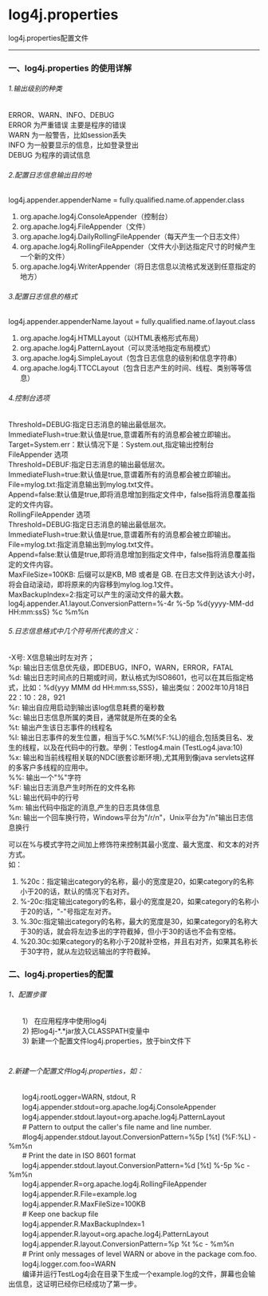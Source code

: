 # log4j.properties
log4j.properties配置文件

---
### 一、log4j.properties 的使用详解
###### 1.输出级别的种类  
ERROR、WARN、INFO、DEBUG  
ERROR 为严重错误 主要是程序的错误  
WARN 为一般警告，比如session丢失  
INFO 为一般要显示的信息，比如登录登出  
DEBUG 为程序的调试信息  

###### 2.配置日志信息输出目的地  
log4j.appender.appenderName = fully.qualified.name.of.appender.class  
1. org.apache.log4j.ConsoleAppender（控制台）  
2. org.apache.log4j.FileAppender（文件）  
3. org.apache.log4j.DailyRollingFileAppender（每天产生一个日志文件）  
4. org.apache.log4j.RollingFileAppender（文件大小到达指定尺寸的时候产生一个新的文件）  
5. org.apache.log4j.WriterAppender（将日志信息以流格式发送到任意指定的地方）  

###### 3.配置日志信息的格式  
log4j.appender.appenderName.layout = fully.qualified.name.of.layout.class  
1. org.apache.log4j.HTMLLayout（以HTML表格形式布局）  
2. org.apache.log4j.PatternLayout（可以灵活地指定布局模式）  
3. org.apache.log4j.SimpleLayout（包含日志信息的级别和信息字符串）  
4. org.apache.log4j.TTCCLayout（包含日志产生的时间、线程、类别等等信息）  

###### 4.控制台选项
Threshold=DEBUG:指定日志消息的输出最低层次。  
ImmediateFlush=true:默认值是true,意谓着所有的消息都会被立即输出。  
Target=System.err：默认情况下是：System.out,指定输出控制台  
FileAppender 选项  
Threshold=DEBUF:指定日志消息的输出最低层次。  
ImmediateFlush=true:默认值是true,意谓着所有的消息都会被立即输出。  
File=mylog.txt:指定消息输出到mylog.txt文件。  
Append=false:默认值是true,即将消息增加到指定文件中，false指将消息覆盖指定的文件内容。  
RollingFileAppender 选项  
Threshold=DEBUG:指定日志消息的输出最低层次。  
ImmediateFlush=true:默认值是true,意谓着所有的消息都会被立即输出。  
File=mylog.txt:指定消息输出到mylog.txt文件。  
Append=false:默认值是true,即将消息增加到指定文件中，false指将消息覆盖指定的文件内容。  
MaxFileSize=100KB: 后缀可以是KB, MB 或者是 GB. 在日志文件到达该大小时，将会自动滚动，即将原来的内容移到mylog.log.1文件。  
MaxBackupIndex=2:指定可以产生的滚动文件的最大数。  
log4j.appender.A1.layout.ConversionPattern=%-4r %-5p %d{yyyy-MM-dd HH:mm:ssS} %c %m%n  

###### 5.日志信息格式中几个符号所代表的含义：  
 -X号: X信息输出时左对齐；  
 %p: 输出日志信息优先级，即DEBUG，INFO，WARN，ERROR，FATAL  
 %d: 输出日志时间点的日期或时间，默认格式为ISO8601，也可以在其后指定格式，比如：%d{yyy MMM dd HH:mm:ss,SSS}，输出类似：2002年10月18日 22：10：28，921  
 %r: 输出自应用启动到输出该log信息耗费的毫秒数  
 %c: 输出日志信息所属的类目，通常就是所在类的全名  
 %t: 输出产生该日志事件的线程名  
 %l: 输出日志事件的发生位置，相当于%C.%M(%F:%L)的组合,包括类目名、发生的线程，以及在代码中的行数。举例：Testlog4.main (TestLog4.java:10)  
 %x: 输出和当前线程相关联的NDC(嵌套诊断环境),尤其用到像java servlets这样的多客户多线程的应用中。  
 %%: 输出一个"%"字符  
 %F: 输出日志消息产生时所在的文件名称  
 %L: 输出代码中的行号  
 %m: 输出代码中指定的消息,产生的日志具体信息  
 %n: 输出一个回车换行符，Windows平台为"/r/n"，Unix平台为"/n"输出日志信息换行  
 
可以在%与模式字符之间加上修饰符来控制其最小宽度、最大宽度、和文本的对齐方式。  
如：  
 1)   %20c：指定输出category的名称，最小的宽度是20，如果category的名称小于20的话，默认的情况下右对齐。  
 2)   %-20c:指定输出category的名称，最小的宽度是20，如果category的名称小于20的话，"-"号指定左对齐。  
 3)   %.30c:指定输出category的名称，最大的宽度是30，如果category的名称大于30的话，就会将左边多出的字符截掉，但小于30的话也不会有空格。  
 4)   %20.30c:如果category的名称小于20就补空格，并且右对齐，如果其名称长于30字符，就从左边较远输出的字符截掉。  

### 二、log4j.properties的配置
###### 1、配置步骤  

　　1）  在应用程序中使用log4j  
　　2)     把log4j-*.*jar放入CLASSPATH变量中  
　　3)     新建一个配置文件log4j.properties，放于bin文件下  
　　　　

###### 2.新建一个配置文件log4j.properties，如：

　　log4j.rootLogger=WARN, stdout, R  
　　log4j.appender.stdout=org.apache.log4j.ConsoleAppender  
　　log4j.appender.stdout.layout=org.apache.log4j.PatternLayout  
　　# Pattern to output the caller's file name and line number.  
　　#log4j.appender.stdout.layout.ConversionPattern=%5p [%t] (%F:%L) - %m%n  
　　# Print the date in ISO 8601 format  
　　log4j.appender.stdout.layout.ConversionPattern=%d [%t] %-5p %c - %m%n  
　　log4j.appender.R=org.apache.log4j.RollingFileAppender  
　　log4j.appender.R.File=example.log  
　　log4j.appender.R.MaxFileSize=100KB  
　　# Keep one backup file  
　　log4j.appender.R.MaxBackupIndex=1  
　　log4j.appender.R.layout=org.apache.log4j.PatternLayout  
　　log4j.appender.R.layout.ConversionPattern=%p %t %c - %m%n  
　　# Print only messages of level WARN or above in the package com.foo.  
　　log4j.logger.com.foo=WARN  
　　编译并运行TestLog4j会在目录下生成一个example.log的文件，屏幕也会输出信息，这证明已经你已经成功了第一步。  
